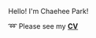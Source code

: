Hello! I'm Chaehee Park! 

➿ Please see my **[CV](https://github.com/ChaeheePark/ChaeheePark/blob/main/CV-240601.pdf)**  
